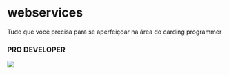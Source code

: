 # webservices
Tudo que você precisa para se aperfeiçoar na área do carding programmer

<h3>PRO DEVELOPER</h3>

<img src="https://imgur.com/zy7IIQ7.png">
